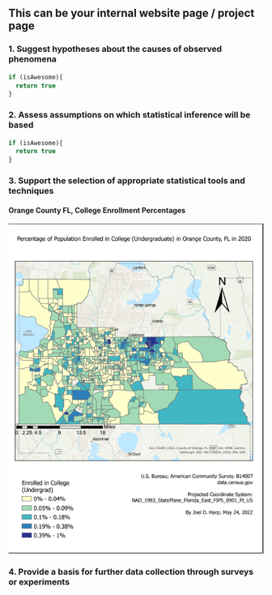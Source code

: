 ## This can be your internal website page / project page

### 1. Suggest hypotheses about the causes of observed phenomena

```javascript
if (isAwesome){
  return true
}
```

### 2. Assess assumptions on which statistical inference will be based

```javascript
if (isAwesome){
  return true
}
```

### 3. Support the selection of appropriate statistical tools and techniques
#### Orange County FL, College Enrollment Percentages
<img src="images/3.png?raw=true"/>

### 4. Provide a basis for further data collection through surveys or experiments
